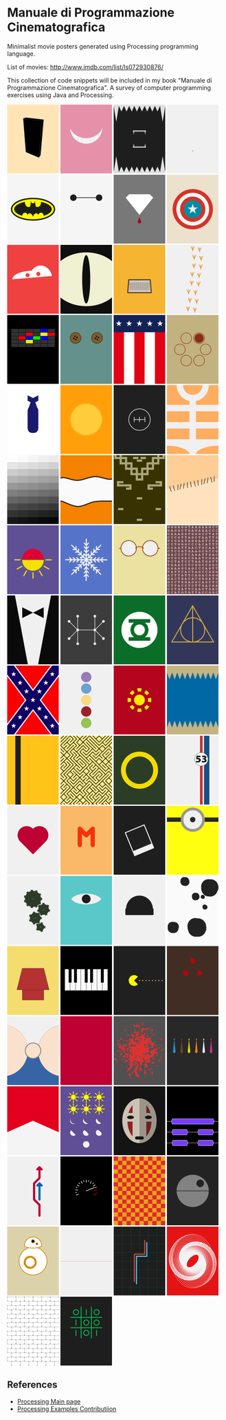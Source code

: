 # Manuale di Programmazione Cinematografica
Minimalist movie posters generated using Processing programming language.

List of movies: http://www.imdb.com/list/ls072930876/

This collection of code snippets will be included in my book "Manuale di Programmazione Cinematografica". A survey of computer programming exercises using Java and Processing.

<img src="examples/x_2001_a_space_odyssey/2001-a-space-odyssey.png" width="120px" title="2001 A space odyssey">
<img src="examples/alice_in_wonderland/alice-in-wonderland.png"  width="120px" title="Alice in Wonderland">
<img src="examples/alien/alien.png" width="120px" title="Alien">
<img src="examples/ant_man/ant-man.png" width="120px" title="Ant Man">
<img src="examples/batman/batman.png"  width="120px" title="Batman">
<img src="examples/big_hero_6/big-hero-6.png"  width="120px" title="Big Hero 6">
<img src="examples/blood_diamonds/blood-diamonds.png" width="120px" title="Blood Diamonds">
<img src="examples/captain_america/captain-america.png"  width="120px" title="Captain America">
<img src="examples/cars/cars.png" width="120px" title="Cars">
<img src="examples/cat_s_eye/cat's-eye.png" width="120px" title="Cat's Eye">
<img src="examples/charlie_s_angels/charlie-s-angels.png" width="120px" title="Charlie's Angels">
<img src="examples/chicken_run/chicken-run.png" width="120px" title="Chicken Run">
<img src="examples/close_encounters_of_the_third_kind/close-encounters-of-the-third-kind.png" width="120px" title="Close Encounters of the Third Kind">
<img src="examples/coraline/coraline.png" width="120px" title="Coraline">
<img src="examples/creed/creed.png" width="120px" title="Creed">
<img src="examples/deer_hunter_the/the-deer-hunter.png"  width="120px" title="The deer hunter">
<img src="examples/dr_strangelove/dr-strangelove.png" width="120px" title="Dr Strangelove">
<img src="examples/dune/dune.png" width="120px" title="Dune">
<img src="examples/fast_and_the_furious_the/the-fast-and-the-furious.png" width="120px" title="The Fast and the Furious">
<img src="examples/fifth_element_the/the-fifth-element.png" width="120px" title="The Fifth Element">
<img src="examples/fifty_shades_of_grey/fifty-shades-of-grey.png" width="120px" title="Fifty shades of gray">
<img src="examples/finding_nemo/finding-nemo.png"  width="120px" title="Finding Nemo">
<img src="examples/fistful_of_dollars/fistful-of-dollars.png" width="120px" title="Fistful of dollars">
<img src="examples/frankenstein/frankenstein.png" width="120px" title="Frankenstein">
<img src="examples/from_dusk_till_dawn/from-dusk-till-dawn.png" width="120px" title="From Dusk till Dawn">
<img src="examples/frozen/frozen.png" width="120px" title="Frozen">
<img src="examples/gandhi/gandhi.png" width="120px" title="Gandhi">
<img src="examples/gattaca/gattaca.png" width="120px" title="GATTACA">
<img src="examples/godfather_the/the-godfather.png" width="120px" title="The Godfather">
<img src="examples/good_will_hunting/good-will-hunting.png" width="120px" title="Good Will Hunting">
<img src="examples/green_lantern/green-lantern.png" width="120px" title="Green Lantern">
<img src="examples/harry_potter_and_the_deathly_hallows/harry-potter-and-the-deathly-hallows.png" width="120px" title="Harry Potter and the Deathly Hallows">
<img src="examples/hazzard/hazzard.png" width="120px" title="Hazzard">
<img src="examples/inside_out/inside-out.png" width="120px" title="Inside Out">
<img src="examples/iron_man/iron-man.png" width="120px" title="Iron Man">
<img src="examples/jaws/jaws.png"  width="120px" title="Jaws">
<img src="examples/kill_bill/kill-bill.png" width="120px" title="Kill Bill">
<img src="examples/labyrinth/labyrinth.png"  width="120px" title="Labyrinth">
<img src="examples/lord_of_the_rings_the/the-lord-of-the-rings.png" width="120px" title="The Lord of the Rings">
<img src="examples/love_bug_the/the-love-bug.png" width="120px" title="The Love Bug">
<img src="examples/love_story/love-story.png"  width="120px" title="Love story">
<img src="examples/m/M.png" width="120px" title="M">
<img src="examples/memento/memento.png" width="120px" title="Memento">
<img src="examples/minions/minions.png" width="120px" title="Minions">
<img src="examples/modern_times/modern-times.png" width="120px" title="Modern times">
<img src="examples/monsters_inc/monsters-inc.png" width="120px" title="Monsters Inc">
<img src="examples/one_flew_over_the_cuckoo_s_nest/one-flew-over-the-cukoo-s-nest.png" width="120px" title="One flew over the cukoo's nest.png">
<img src="examples/one_hundred_and_one_dalmatians/one-hundred-and-one-dalmatians.png" width="120px" title="One hundred and one dalmatians">
<img src="examples/peanuts_movie_the/the-peanuts-movie.png" width="120px" title="The Peanuts Movie">
<img src="examples/pianist_the/the-pianist.png" width="120px" title="The Pianist">
<img src="examples/pixels/pixels.png" width="120px" title="Pixels">
<img src="examples/predator/predator.png" width="120px" title="Predator">
<img src="examples/pretty_woman/pretty-woman.png" width="120px" title="Pretty Woman">
<img src="examples/profondo_rosso/profondo-rosso.png"  width="120px" title="Profondo Rosso">
<img src="examples/pulp_fiction/pulp-fiction.png"  width="120px" title="Pulp Fiction">
<img src="examples/reservoir_dogs/reservoir-dogs.png" width="120px" title="Reservoir Dogs">
<img src="examples/rush/rush.png" width="120px" title="Rush">
<img src="examples/six_days_seven_nights/six-days-seven-nights.png"  width="120px" title="Six days Seven nights">
<img src="examples/spirited_away/spirited-away.png"  width="120px" title="Spirited away">
<img src="examples/slumdog_millionaire/slumdog-millionaire.png" width="120px" title="Slumdog Millionaire">
<img src="examples/sorpasso_il/il-sorpasso.png"  width="120px" title="Il sorpasso">
<img src="examples/speed/speed.png" width="120px" title="Speed">
<img src="examples/speed_racer/speed-racer.png" width="120px" title="Speed Racer">
<img src="examples/star_wars/star-wars.png"  width="120px" title="Star Wars">
<img src="examples/star_wars_the_force_awakens/star-wars-the-force-awakens.png"  width="120px" title="Star Sars the Force awakens">
<img src="examples/thin_red_line_the/the-thin-red-line.png" width="120px" title="The thin red line">
<img src="examples/tron/tron.png" width="120px" title="Tron">
<img src="examples/vertigo/vertigo.png"  width="120px" title="Vertigo">
<img src="examples/wall_the/the-wall.png" width="120px" title="The Wall">
<img src="examples/war_games/war-games.png"  width="120px" title="War Games">


## References
* [Processing Main page](https://processing.org/)
* [Processing Examples Contributiion](https://github.com/processing/processing/wiki/Examples-Overview)
